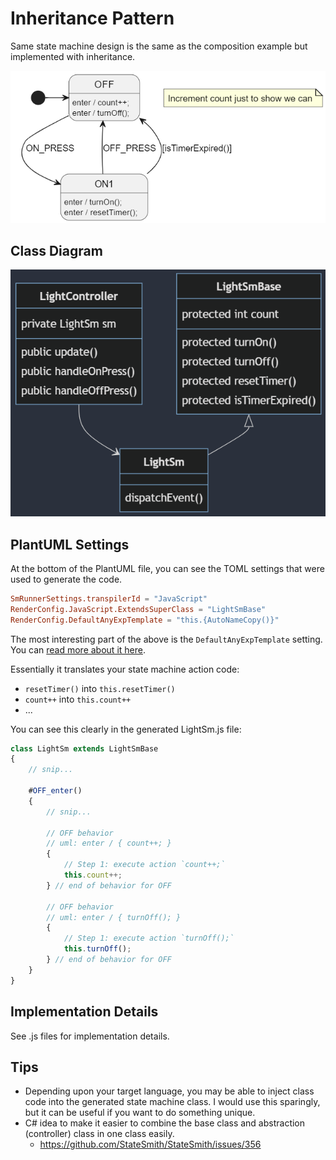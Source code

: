 # Inheritance Pattern
Same state machine design is the same as the composition example but implemented with inheritance.

![](docs/design.png)

## Class Diagram
<!-- 
mermaid design
https://mermaid.live/edit#pako:eNp9klFPgzAQx79Kc0-asKXAYIMYH9S9aWaiT4aXSo_RCC1py7I5992twKYzaF_a3O9_1_9du4dccYQU8ooZcyfYWrM6k5kkbnUxci_WpX2qyb4PEsKFaZjNy-UGpb247MOH0aQbZvA7kZBGK4u5RU6EtCRXrbRj0LZaruSx9AgrinGo0aB9FjXqcS5MB5fbRmjk_3m_VdJqVVWoz_2LDbN4mok5zaqj7WslctI23GnODPSgZJJXuJKPzqb5mxfFmeDk7revyeT6aOSHYBj61cdkck7BA9d6zQR3z931lIEtscYMUnfkTL9lkMmD0_UdLLmwSkNasMqgB6y16mknc0itbvEoGr7MSYVd0sPwqb42DxomId3DFlI_9qehHyU-DeIwoWESe7BzYT-ehkkQR5TOAzqL5gcP3pVyVel0HsyjgC4WIV2E4SyMunIvHex9aNWuy-H-wydE9uEf

 -->

 ![](docs/2024-07-16-19-59-55.png)
 
## PlantUML Settings
At the bottom of the PlantUML file, you can see the TOML settings that were used to generate the code.

```toml
SmRunnerSettings.transpilerId = "JavaScript"
RenderConfig.JavaScript.ExtendsSuperClass = "LightSmBase"
RenderConfig.DefaultAnyExpTemplate = "this.{AutoNameCopy()}"
```

The most interesting part of the above is the `DefaultAnyExpTemplate` setting. You can [read more about it here](https://github.com/StateSmith/StateSmith/blob/main/docs/settings.md#renderconfigdefaultanyexptemplate).

Essentially it translates your state machine action code:
* `resetTimer()` into `this.resetTimer()`
* `count++` into `this.count++`
* ...

You can see this clearly in the generated LightSm.js file:

```javascript
class LightSm extends LightSmBase
{
    // snip...

    #OFF_enter()
    {
        // snip...
        
        // OFF behavior
        // uml: enter / { count++; }
        {
            // Step 1: execute action `count++;`
            this.count++;
        } // end of behavior for OFF
        
        // OFF behavior
        // uml: enter / { turnOff(); }
        {
            // Step 1: execute action `turnOff();`
            this.turnOff();
        } // end of behavior for OFF
    }
}
```

## Implementation Details
See .js files for implementation details.

## Tips
* Depending upon your target language, you may be able to inject class code into the generated state machine class. I would use this sparingly, but it can be useful if you want to do something unique.
* C# idea to make it easier to combine the base class and abstraction (controller) class in one class easily.
    * https://github.com/StateSmith/StateSmith/issues/356


